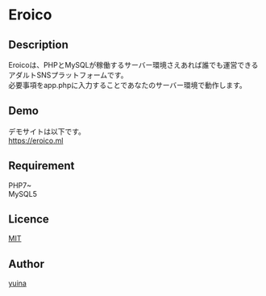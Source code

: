 # Eroico


## Description

Eroicoは、PHPとMySQLが稼働するサーバー環境さえあれば誰でも運営できるアダルトSNSプラットフォームです。<br/>
必要事項をapp.phpに入力することであなたのサーバー環境で動作します。<br/>

## Demo

デモサイトは以下です。<br/>
https://eroico.ml

## Requirement

PHP7~<br/>
MySQL5

## Licence

[MIT](https://github.com/tcnksm/tool/blob/master/LICENCE)

## Author

[yuina](https://github.com/YuinaEngineer)
